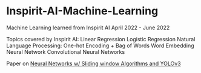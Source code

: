 # Inspirit-AI-Machine-Learning
Machine Learning learned from Inspirit AI April 2022 - June 2022

Topics covered by Inspirit AI:
Linear Regression
Logistic Regression
Natural Language Processing: One-hot Encoding + Bag of Words
Word Embedding
Neural Network
Convolutional Neural Networks

Paper on [Neural Networks w/ Sliding window Algorithms and YOLOv3](https://docs.google.com/document/d/1CiUnPSdDkSrfAgqrQUvfxQ-J1CTWGE-q0D89I4sQ2j8/edit#heading=h.gjdgxs)
